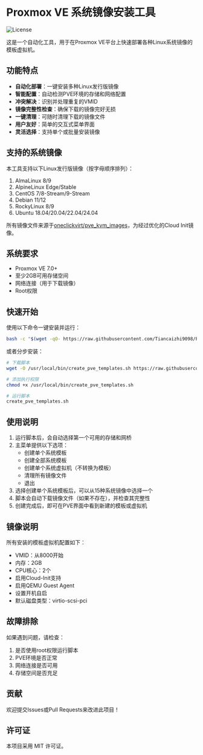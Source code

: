 # Proxmox VE 系统镜像安装工具

![License](https://img.shields.io/github/license/Tiancaizhi9098/Proxmox-VE-Images)

这是一个自动化工具，用于在Proxmox VE平台上快速部署各种Linux系统镜像的模板虚拟机。

## 功能特点

* **自动化部署**：一键安装多种Linux发行版镜像
* **智能配置**：自动检测PVE环境的存储和网络配置
* **冲突解决**：识别并处理重复的VMID
* **镜像完整性检查**：确保下载的镜像完好无损
* **一键清理**：可随时清理下载的镜像文件
* **用户友好**：简单的交互式菜单界面
* **灵活选择**：支持单个或批量安装镜像

## 支持的系统镜像

本工具支持以下Linux发行版镜像（按字母顺序排列）：

1. AlmaLinux 8/9
2. AlpineLinux Edge/Stable
3. CentOS 7/8-Stream/9-Stream
4. Debian 11/12
5. RockyLinux 8/9
6. Ubuntu 18.04/20.04/22.04/24.04

所有镜像文件来源于[oneclickvirt/pve_kvm_images](https://github.com/oneclickvirt/pve_kvm_images/releases/tag/images)，为经过优化的Cloud Init镜像。

## 系统要求

* Proxmox VE 7.0+
* 至少2GB可用存储空间
* 网络连接（用于下载镜像）
* Root权限

## 快速开始

使用以下命令一键安装并运行：

```bash
bash -c "$(wget -qO- https://raw.githubusercontent.com/Tiancaizhi9098/Proxmox-VE-Images/main/create_pve_templates.sh)"
```

或者分步安装：

```bash
# 下载脚本
wget -O /usr/local/bin/create_pve_templates.sh https://raw.githubusercontent.com/Tiancaizhi9098/Proxmox-VE-Images/main/create_pve_templates.sh

# 添加执行权限
chmod +x /usr/local/bin/create_pve_templates.sh

# 运行脚本
create_pve_templates.sh
```

## 使用说明

1. 运行脚本后，会自动选择第一个可用的存储和网桥
2. 主菜单提供以下选项：
   - 创建单个系统模板
   - 创建全部系统模板
   - 创建单个系统虚拟机（不转换为模板）
   - 清理所有镜像文件
   - 退出
3. 选择创建单个系统模板后，可以从15种系统镜像中选择一个
4. 脚本会自动下载镜像文件（如果不存在），并检查其完整性
5. 创建完成后，即可在PVE界面中看到新建的模板或虚拟机

## 镜像说明

所有安装的模板虚拟机配置如下：

* VMID：从8000开始
* 内存：2GB
* CPU核心：2个
* 启用Cloud-Init支持
* 启用QEMU Guest Agent
* 设置开机自启
* 默认磁盘类型：virtio-scsi-pci

## 故障排除

如果遇到问题，请检查：

1. 是否使用root权限运行脚本
2. PVE环境是否正常
3. 网络连接是否可用
4. 存储空间是否充足

## 贡献

欢迎提交Issues或Pull Requests来改进此项目！

## 许可证

本项目采用 MIT 许可证。 